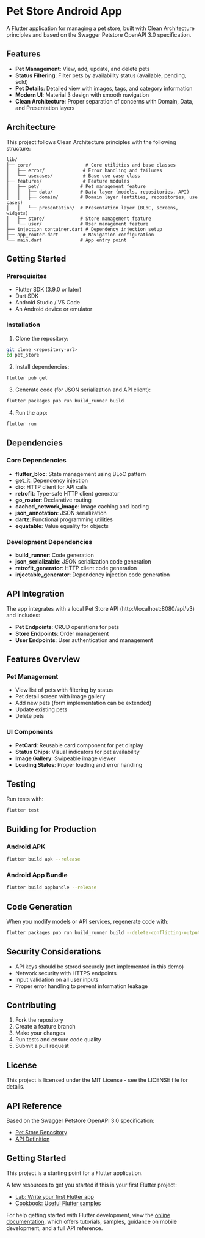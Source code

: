 # Pet Store Android App

A Flutter application for managing a pet store, built with Clean Architecture principles and based on the Swagger Petstore OpenAPI 3.0 specification.

## Features

- **Pet Management**: View, add, update, and delete pets
- **Status Filtering**: Filter pets by availability status (available, pending, sold)
- **Pet Details**: Detailed view with images, tags, and category information
- **Modern UI**: Material 3 design with smooth navigation
- **Clean Architecture**: Proper separation of concerns with Domain, Data, and Presentation layers

## Architecture

This project follows Clean Architecture principles with the following structure:

```
lib/
├── core/                    # Core utilities and base classes
│   ├── error/              # Error handling and failures
│   └── usecases/           # Base use case class
├── features/               # Feature modules
│   ├── pet/               # Pet management feature
│   │   ├── data/          # Data layer (models, repositories, API)
│   │   ├── domain/        # Domain layer (entities, repositories, use cases)
│   │   └── presentation/  # Presentation layer (BLoC, screens, widgets)
│   ├── store/             # Store management feature
│   └── user/              # User management feature
├── injection_container.dart # Dependency injection setup
├── app_router.dart         # Navigation configuration
└── main.dart              # App entry point
```

## Getting Started

### Prerequisites

- Flutter SDK (3.9.0 or later)
- Dart SDK
- Android Studio / VS Code
- An Android device or emulator

### Installation

1. Clone the repository:
```bash
git clone <repository-url>
cd pet_store
```

2. Install dependencies:
```bash
flutter pub get
```

3. Generate code (for JSON serialization and API client):
```bash
flutter packages pub run build_runner build
```

4. Run the app:
```bash
flutter run
```

## Dependencies

### Core Dependencies
- **flutter_bloc**: State management using BLoC pattern
- **get_it**: Dependency injection
- **dio**: HTTP client for API calls
- **retrofit**: Type-safe HTTP client generator
- **go_router**: Declarative routing
- **cached_network_image**: Image caching and loading
- **json_annotation**: JSON serialization
- **dartz**: Functional programming utilities
- **equatable**: Value equality for objects

### Development Dependencies
- **build_runner**: Code generation
- **json_serializable**: JSON serialization code generation
- **retrofit_generator**: HTTP client code generation
- **injectable_generator**: Dependency injection code generation

## API Integration

The app integrates with a local Pet Store API (http://localhost:8080/api/v3) and includes:

- **Pet Endpoints**: CRUD operations for pets
- **Store Endpoints**: Order management
- **User Endpoints**: User authentication and management

## Features Overview

### Pet Management
- View list of pets with filtering by status
- Pet detail screen with image gallery
- Add new pets (form implementation can be extended)
- Update existing pets
- Delete pets

### UI Components
- **PetCard**: Reusable card component for pet display
- **Status Chips**: Visual indicators for pet availability
- **Image Gallery**: Swipeable image viewer
- **Loading States**: Proper loading and error handling

## Testing

Run tests with:
```bash
flutter test
```

## Building for Production

### Android APK
```bash
flutter build apk --release
```

### Android App Bundle
```bash
flutter build appbundle --release
```

## Code Generation

When you modify models or API services, regenerate code with:
```bash
flutter packages pub run build_runner build --delete-conflicting-outputs
```

## Security Considerations

- API keys should be stored securely (not implemented in this demo)
- Network security with HTTPS endpoints
- Input validation on all user inputs
- Proper error handling to prevent information leakage

## Contributing

1. Fork the repository
2. Create a feature branch
3. Make your changes
4. Run tests and ensure code quality
5. Submit a pull request

## License

This project is licensed under the MIT License - see the LICENSE file for details.

## API Reference

Based on the Swagger Petstore OpenAPI 3.0 specification:
- [Pet Store Repository](https://github.com/swagger-api/swagger-petstore)
- [API Definition](https://github.com/swagger-api/swagger-petstore/blob/master/src/main/resources/openapi.yaml)

## Getting Started

This project is a starting point for a Flutter application.

A few resources to get you started if this is your first Flutter project:

- [Lab: Write your first Flutter app](https://docs.flutter.dev/get-started/codelab)
- [Cookbook: Useful Flutter samples](https://docs.flutter.dev/cookbook)

For help getting started with Flutter development, view the
[online documentation](https://docs.flutter.dev/), which offers tutorials,
samples, guidance on mobile development, and a full API reference.
